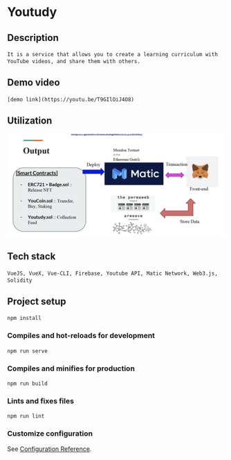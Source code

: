 # Youtudy

## Description
```
It is a service that allows you to create a learning curriculum with YouTube videos, and share them with others.
```

## Demo video
```
[demo link](https://youtu.be/T9GIlOiJ4O8)
```

## Utilization
![utilization_img](./utilization.png)

## Tech stack
```
VueJS, VueX, Vue-CLI, Firebase, Youtube API, Matic Network, Web3.js, Solidity
```

## Project setup
```
npm install
```

### Compiles and hot-reloads for development
```
npm run serve
```

### Compiles and minifies for production
```
npm run build
```

### Lints and fixes files
```
npm run lint
```

### Customize configuration
See [Configuration Reference](https://cli.vuejs.org/config/).
